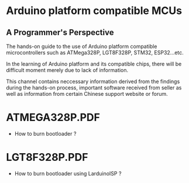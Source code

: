 # Arduino platform compatible MCUs 
## A Programmer's Perspective

The hands-on guide to the use of Arduino platform compatible microcontrollers such as ATMega328P, LGT8F328P, STM32, ESP32...etc.

In the learning of Arduino platform and its compatible chips, there will be difficult moment merely due to lack of information.

This channel contains neccessary information derived from the findings during the hands-on process, important software received from seller as well as information from certain Chinese support website or forum.
 
 
# ATMEGA328P.PDF
- How to burn bootloader ?

# LGT8F328P.PDF
- How to burn bootloader using LarduinoISP ?



